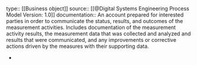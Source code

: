 type:: [[Business object]]
source:: [[@Digital Systems Engineering Process Model Version: 1.0]]
documentation:: An account prepared for interested parties in order to communicate the status, results, and outcomes of the measurement activities. Includes documentation of the measurement activity results, the measurement data that was collected and analyzed and results that were communicated, and any improvements or corrective actions driven by the measures with their supporting data.

-